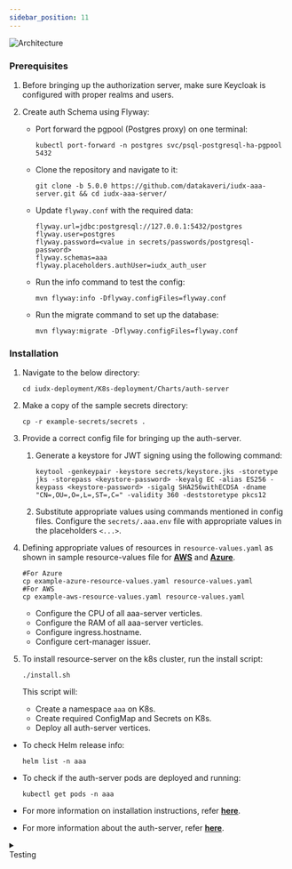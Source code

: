 ```yaml
---
sidebar_position: 11
---
```

<div style={{textAlign: 'center'}}>

![Architecture](https://docs.assets.dataforpublicgood.org.in/IUDX-resources/aaa.png)<br/>

</div>

### Prerequisites

1. Before bringing up the authorization server, make sure Keycloak is configured with proper realms and users.

2. Create auth Schema using Flyway:

    - Port forward the pgpool (Postgres proxy) on one terminal:

        ```
        kubectl port-forward -n postgres svc/psql-postgresql-ha-pgpool 5432
        ```
    
    - Clone the repository and navigate to it:

        ```
        git clone -b 5.0.0 https://github.com/datakaveri/iudx-aaa-server.git && cd iudx-aaa-server/
        ```
    
    - Update `flyway.conf` with the required data:

        ```
        flyway.url=jdbc:postgresql://127.0.0.1:5432/postgres
        flyway.user=postgres
        flyway.password=<value in secrets/passwords/postgresql-password>
        flyway.schemas=aaa
        flyway.placeholders.authUser=iudx_auth_user
        ```
    - Run the info command to test the config:
        ```
        mvn flyway:info -Dflyway.configFiles=flyway.conf
        ```
    - Run the migrate command to set up the database:
        ```
        mvn flyway:migrate -Dflyway.configFiles=flyway.conf
        ```

### Installation

1. Navigate to the below directory: 

    ```
    cd iudx-deployment/K8s-deployment/Charts/auth-server
    ```

2. Make a copy of the sample secrets directory:
    ```
    cp -r example-secrets/secrets .
    ```

3. Provide a correct config file for bringing up the auth-server.

    1. Generate a keystore for JWT signing using the following command:
        ```
        keytool -genkeypair -keystore secrets/keystore.jks -storetype jks -storepass <keystore-password> -keyalg EC -alias ES256 -keypass <keystore-password> -sigalg SHA256withECDSA -dname "CN=,OU=,O=,L=,ST=,C=" -validity 360 -deststoretype pkcs12
        ```

    2. Substitute appropriate values using commands mentioned in config files. Configure the `secrets/.aaa.env` file with appropriate values in the placeholders `<...>`.

4. Defining appropriate values of resources in `resource-values.yaml` as shown in sample resource-values file for **[AWS](https://github.com/datakaveri/iudx-deployment/blob/5.0.0/K8s-deployment/Charts/auth-server/example-aws-resource-values.yaml)** and **[Azure](https://github.com/datakaveri/iudx-deployment/blob/5.0.0/K8s-deployment/Charts/auth-server/example-azure-resource-values.yaml)**.

    ```
    #For Azure
    cp example-azure-resource-values.yaml resource-values.yaml
    #For AWS
    cp example-aws-resource-values.yaml resource-values.yaml
    ```

    - Configure the CPU of all aaa-server verticles.
    - Configure the RAM of all aaa-server verticles.
    - Configure ingress.hostname.
    - Configure cert-manager issuer.

5. To install resource-server on the k8s cluster, run the install script:
    ```
    ./install.sh 
    ```

    This script will:
    - Create a namespace `aaa` on K8s.
    - Create required ConfigMap and Secrets on K8s.
    - Deploy all auth-server vertices.

- To check Helm release info:
    ```
    helm list -n aaa
    ```

- To check if the auth-server pods are deployed and running:
    ```
    kubectl get pods -n aaa
    ```

- For more information on installation instructions, refer **[here](https://github.com/datakaveri/iudx-deployment/tree/5.0.0/K8s-deployment/Charts/auth-server#introduction)**.
- For more information about the auth-server, refer **[here](https://github.com/datakaveri/iudx-aaa-server/tree/5.0.0#india-urban-data-exchange-iudx-authentication-authorization-and-accounting-aaa-server)**.


<details>
<summary><div class="style">Testing</div></summary>

1. Auth-server API documentation can be accessed from `https://<cos-domain>/auth/apis`.
2. Verify the endpoint `/auth/v1/cert` displays the public key of the JWT keystore generated above.
3. Check the logs of all pods in `aaa` namespace, there should not be any error log. If it's there, please address as specified/indicated by the log:

    ```
    kubectl logs -f -n aaa <aaa-pod-name>
    ```

</details>
